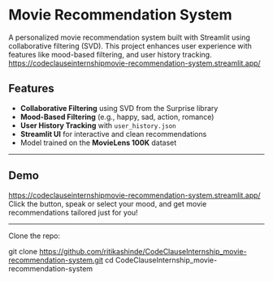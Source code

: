 #  Movie Recommendation System

A personalized movie recommendation system built with Streamlit using collaborative filtering (SVD). This project enhances user experience with features like mood-based filtering, and user history tracking.
https://codeclauseinternshipmovie-recommendation-system.streamlit.app/
##  Features

-  **Collaborative Filtering** using SVD from the Surprise library  
-  **Mood-Based Filtering** (e.g., happy, sad, action, romance)
-  **User History Tracking** with `user_history.json`
-  **Streamlit UI** for interactive and clean recommendations
-  Model trained on the **MovieLens 100K** dataset

---

## Demo
https://codeclauseinternshipmovie-recommendation-system.streamlit.app/
Click the button, speak or select your mood, and get movie recommendations tailored just for you!

---

Clone the repo:

git clone https://github.com/ritikashinde/CodeClauseInternship_movie-recommendation-system.git
cd CodeClauseInternship_movie-recommendation-system
